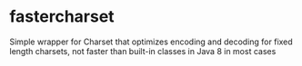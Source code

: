 # fastercharset
Simple wrapper for Charset that optimizes encoding and decoding for fixed length charsets, not faster than built-in classes in Java 8 in most cases

